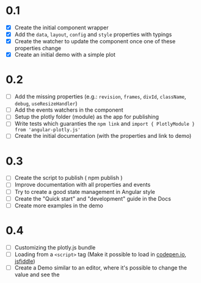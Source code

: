 # 0.1

* [x] Create the initial component wrapper
* [x] Add the `data`, `layout`, `config` and `style` properties with typings
* [x] Create the watcher to update the component once one of these properties change
* [x] Create an initial demo with a simple plot

# 0.2

* [ ] Add the missing properties (e.g.: `revision`, `frames`, `divId`, `className`, `debug`, `useResizeHandler`)
* [ ] Add the events watchers in the component
* [ ] Setup the plotly folder (module) as the app for publishing
* [ ] Write tests which guaranties the `npm link` and `import { PlotlyModule } from 'angular-plotly.js'`
* [ ] Create the initial documentation (with the properties and link to demo)

# 0.3

* [ ] Create the script to publish ( npm publish )
* [ ] Improve documentation with all properties and events
* [ ] Try to create a good state management in Angular style
* [ ] Create the "Quick start" and "development" guide in the Docs
* [ ] Create more examples in the demo

# 0.4

* [ ] Customizing the plotly.js bundle
* [ ] Loading from a `<script>` tag (Make it possible to load in [codepen.io](https://codepen.io/), [jsfiddle](https://jsfiddle.net/))
* [ ] Create a Demo similar to an editor, where it's possible to change the value and see the